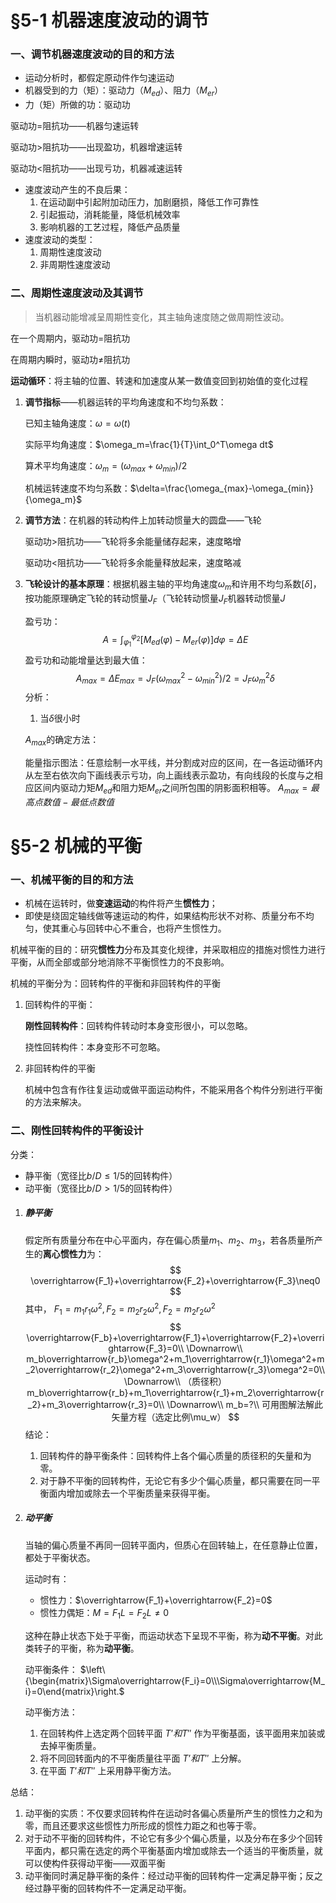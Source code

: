 # §5-1 机器速度波动的调节

### 一、调节机器速度波动的目的和方法

* 运动分析时，都假定原动件作匀速运动
* 机器受到的力（矩）：驱动力（$M_{ed}$）、阻力（$M_{er}$）
* 力（矩）所做的功：驱动功

驱动功=阻抗功——机器匀速运转

驱动功>阻抗功——出现盈功，机器增速运转

驱动功<阻抗功——出现亏功，机器减速运转

* 速度波动产生的不良后果：
  1. 在运动副中引起附加动压力，加剧磨损，降低工作可靠性
  2. 引起振动，消耗能量，降低机械效率
  3. 影响机器的工艺过程，降低产品质量
* 速度波动的类型：
  1. 周期性速度波动
  2. 非周期性速度波动

### 二、周期性速度波动及其调节

> 当机器动能增减呈周期性变化，其主轴角速度随之做周期性波动。

在一个周期内，驱动功$=$阻抗功

在周期内瞬时，驱动功$\neq$阻抗功

**运动循环**：将主轴的位置、转速和加速度从某一数值变回到初始值的变化过程

1. **调节指标**——机器运转的平均角速度和不均匀系数：

   已知主轴角速度：$\omega=\omega(t)$

   实际平均角速度：$\omega_m=\frac{1}{T}\int_0^T\omega dt$

   算术平均角速度：$\omega_m=(\omega_{max}+\omega_{min})/2$

   机械运转速度不均匀系数：$\delta=\frac{\omega_{max}-\omega_{min}}{\omega_m}$

2. **调节方法**：在机器的转动构件上加转动惯量大的圆盘——飞轮

   驱动功>阻抗功——飞轮将多余能量储存起来，速度略增

   驱动功<阻抗功——飞轮将多余能量释放起来，速度略减

3. **飞轮设计的基本原理**：根据机器主轴的平均角速度$\omega_m$和许用不均匀系数$[\delta]$，按功能原理确定飞轮的转动惯量$J_F$（飞轮转动惯量$J_F$机器转动惯量$J$

   盈亏功：
   $$
   A=\int_{\varphi_1}^{\varphi_2}[M_{ed}(\varphi)-M_{er}(\varphi)]d\varphi=\Delta E
   $$
   盈亏功和动能增量达到最大值：
   $$
   A_{max}=\Delta E_{max}=J_F(\omega^2_{max}-\omega^2_{min})/2=J_F\omega^2_m\delta
   $$
   分析：

   1. 当$\delta$很小时

   $A_{max}$的确定方法：

   能量指示图法：任意绘制一水平线，并分割成对应的区间，在一各运动循环内从左至右依次向下画线表示亏功，向上画线表示盈功，有向线段的长度与之相应区间内驱动力矩$M_{ed}$和阻力矩$M_{er}$之间所包围的阴影面积相等。 $A_{max}=最高点数值-最低点数值$

# §5-2 机械的平衡

### 一、机械平衡的目的和方法

* 机械在运转时，做**变速运动**的构件将产生**惯性力**；
* 即使是绕固定轴线做等速运动的构件，如果结构形状不对称、质量分布不均匀，使其重心与回转中心不重合，也将产生惯性力。

机械平衡的目的：研究**惯性力**分布及其变化规律，并采取相应的措施对惯性力进行平衡，从而全部或部分地消除不平衡惯性力的不良影响。

机械的平衡分为：回转构件的平衡和非回转构件的平衡

1. 回转构件的平衡：

   **刚性回转构件**：回转构件转动时本身变形很小，可以忽略。

   挠性回转构件：本身变形不可忽略。

2. 非回转构件的平衡

   机械中包含有作往复运动或做平面运动构件，不能采用各个构件分别进行平衡的方法来解决。

### 二、刚性回转构件的平衡设计

分类：

* 静平衡（宽径比$b/D\leq1/5$的回转构件）
* 动平衡（宽径比$b/D>1/5$的回转构件）

1. ##### 静平衡

   假定所有质量分布在中心平面内，存在偏心质量$m_1、m_2、m_3$，若各质量所产生的**离心惯性力**为：
   $$
   \overrightarrow{F_1}+\overrightarrow{F_2}+\overrightarrow{F_3}\neq0
   $$
   其中， $F_1=m_1r_1\omega^2,F_2=m_2r_2\omega^2,F_2=m_2r_2\omega^2$ 
   $$
   \overrightarrow{F_b}+\overrightarrow{F_1}+\overrightarrow{F_2}+\overrightarrow{F_3}=0\\
   \Downarrow\\
   m_b\overrightarrow{r_b}\omega^2+m_1\overrightarrow{r_1}\omega^2+m_2\overrightarrow{r_2}\omega^2+m_3\overrightarrow{r_3}\omega^2=0\\
   \Downarrow\\
   （质径积）m_b\overrightarrow{r_b}+m_1\overrightarrow{r_1}+m_2\overrightarrow{r_2}+m_3\overrightarrow{r_3}=0\\
   \Downarrow\\
   m_b=?\\
   可用图解法解此矢量方程（选定比例\mu_w）
   $$
   结论：

   1. 回转构件的静平衡条件：回转构件上各个偏心质量的质径积的矢量和为零。
   2. 对于静不平衡的回转构件，无论它有多少个偏心质量，都只需要在同一平衡面内增加或除去一个平衡质量来获得平衡。

2. ##### 动平衡

   当轴的偏心质量不再同一回转平面内，但质心在回转轴上，在任意静止位置，都处于平衡状态。

   运动时有：

   * 惯性力：$\overrightarrow{F_1}+\overrightarrow{F_2}=0$
   * 惯性力偶矩：$M=F_1L=F_2L\neq0$

   这种在静止状态下处于平衡，而运动状态下呈现不平衡，称为**动不平衡**。对此类转子的平衡，称为**动平衡**。

   动平衡条件： $\left\{\begin{matrix}\Sigma\overrightarrow{F_i}=0\\\Sigma\overrightarrow{M_i}=0\end{matrix}\right.$

   动平衡方法：

   1. 在回转构件上选定两个回转平面 $T’和T''$ 作为平衡基面，该平面用来加装或去掉平衡质量。
   2. 将不同回转面内的不平衡质量往平面 $T’和T''$ 上分解。
   3. 在平面 $T’和T''$ 上采用静平衡方法。

总结：

1. 动平衡的实质：不仅要求回转构件在运动时各偏心质量所产生的惯性力之和为零，而且还要求这些惯性力所形成的惯性力距之和也等于零。
2. 对于动不平衡的回转构件，不论它有多少个偏心质量，以及分布在多少个回转平面内，都只需在选定的两个平衡基面内增加或除去一个适当的平衡质量，就可以使构件获得动平衡——双面平衡
3. 动平衡同时满足静平衡的条件：经过动平衡的回转构件一定满足静平衡；反之经过静平衡的回转构件不一定满足动平衡。